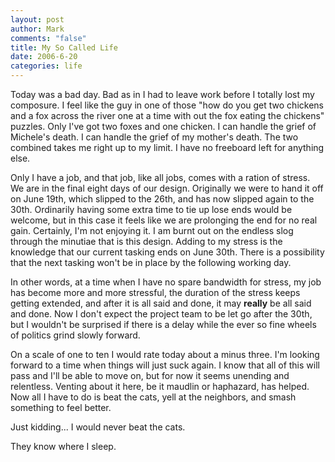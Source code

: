 ```yaml
--- 
layout: post
author: Mark
comments: "false"
title: My So Called Life
date: 2006-6-20
categories: life
---
```

Today was a bad day. Bad as in I had to leave work before I totally lost my composure. I feel like the guy in one of those "how do you get two chickens and a fox across the river one at a time with out the fox eating the chickens" puzzles. Only I've got two foxes and one chicken. I can handle the grief of Michele's death. I can handle the grief of my mother's death. The two combined takes me right up to my limit. I have no freeboard left for anything else.

Only I have a job, and that job, like all jobs, comes with a ration of stress. We are in the final eight days of our design. Originally we were to hand it off on June 19th,  which slipped to the 26th, and has now slipped again to the 30th. Ordinarily having some extra time to tie up lose ends would be welcome, but in this case it feels like we are prolonging the end for no real gain. Certainly, I'm not enjoying it. I am burnt out on the endless slog through the minutiae that is this design. Adding to my stress is the knowledge that our current tasking ends on June 30th. There is a possibility that the next tasking won't be in place by the following working day.

In other words, at a time when I have no spare bandwidth for stress, my job has become more and more stressful, the duration of the stress keeps getting extended, and after it is all said and done, it may <b>really</b> be all said and done. Now I don't expect the project team to be let go after the 30th, but I wouldn't be surprised if there is a delay while the ever so fine wheels of politics grind slowly forward.

On a scale of one to ten I would rate today about a minus three. I'm looking forward to a time when things will just suck again. I know that all of this will pass and I'll be able to move on, but for now it seems unending and relentless. Venting about it here, be it maudlin or haphazard, has helped. Now all I have to do is beat the cats, yell at the neighbors, and smash something to feel better.

Just kidding... I would never beat the cats.

They know where I sleep.

